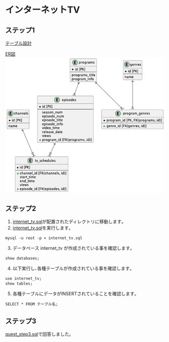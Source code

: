 # インターネットTV
## ステップ1

[テーブル設計](https://docs.google.com/spreadsheets/d/e/2PACX-1vRRgotTJjfhbQa5ZB6WhS8x89YstEGCYS36gFbrUjAGhQG5_h20baJfE8GjMi7BQtp3yIEZJqzW1QPc/pubhtml?gid=417302730&single=true)

[ER図](https://github.com/nobukofu69/apprentice-practice/blob/main/week5-6/internet_tv.pu)
<img src="https://github.com/nobukofu69/apprentice-practice/blob/main/week5-6/er.png">

## ステップ2
1. [internet_tv.sql](https://github.com/nobukofu69/apprentice-practice/blob/main/week5-6/internet_tv.sql)が配置されたディレクトリに移動します｡
2. [internet_tv.sql](https://github.com/nobukofu69/apprentice-practice/blob/main/week5-6/internet_tv.sql)を実行します｡
```
mysql -u root -p < internet_tv.sql
```
3. データベース internet_tv が作成されている事を確認します｡
```
show databases;
```
4. 以下実行し､各種テーブルが作成されている事を確認します｡
```
use internet_tv;
show tables;
```
5. 各種テーブルにデータがINSERTされていることを確認します｡
```
SELECT * FROM テーブル名;
```
## ステップ3
[quest_step3.sql](https://github.com/nobukofu69/apprentice-practice/blob/main/week5-6/quest_step3.sql)で回答しました｡